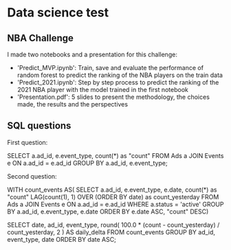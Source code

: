 # Data science test

## NBA Challenge

I made two notebooks and a presentation for this challenge: 

- 'Predict_MVP.ipynb': Train, save and evaluate the performance of random forest to predict the ranking of the NBA players on the train data 
- 'Predict_2021.ipynb': Step by step process to predict the ranking of the 2021 NBA player with the model trained in the first notebook
- 'Presentation.pdf': 5 slides to present the methodology, the choices made, the results and the perspectives

## SQL questions 

First question: 

SELECT 
    a.ad_id,
    e.event_type,
    count(*) as "count"
FROM Ads a
JOIN Events e
ON a.ad_id = e.ad_id
GROUP BY 
    a.ad_id, e.event_type;

Second question: 

WITH count_events AS(
SELECT 
    a.ad_id,
    e.event_type,
    e.date, 
    count(*) as "count"
    LAG(count(1), 1) OVER (ORDER BY date) as count_yesterday
FROM Ads a
JOIN Events e
ON a.ad_id = e.ad_id
WHERE a.status = 'active'
GROUP BY a.ad_id, e.event_type, e.date
ORDER BY e.date ASC, "count" DESC)

SELECT
    date,
    ad_id,
    event_type,
    round(  100.0 * (count - count_yesterday) / count_yesterday, 2
) AS daily_delta
FROM count_events
GROUP BY ad_id, event_type, date
ORDER BY date ASC;